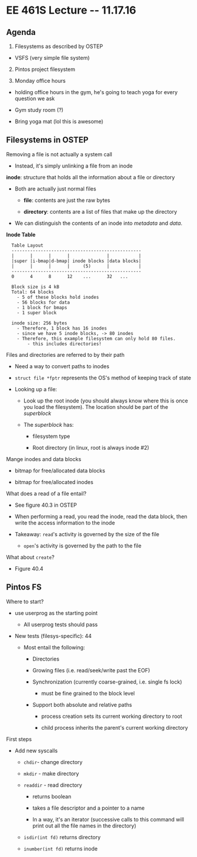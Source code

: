 # EE 461S Lecture -- 11.17.16

## Agenda

1. Filesystems as described by OSTEP

- VSFS (very simple file system)

2. Pintos project filesystem

3. Monday office hours

- holding office hours in the gym, he's going to teach yoga for every question
  we ask

- Gym study room (?)

- Bring yoga mat (lol this is awesome)

## Filesystems in OSTEP

Removing a file is not actually a system call

- Instead, it's simply unlinking a file from an inode

**inode**: structure that holds all the information about a file or directory

- Both are actually just normal files

    - **file**: contents are just the raw bytes

    - **directory**: contents are a list of files that make up the directory

- We can distinguish the contents of an inode into *metadata* and *data*.

**Inode Table**

```
  Table Layout
  -------------------------------------------------
  |      |      |      |              |           |
  |super |i-bmap|d-bmap| inode blocks |data blocks|
  |      |      |      |     (5)      |           |
  -------------------------------------------------
  0      4      8      12    ...      32   ...

  Block size is 4 kB
  Total: 64 blocks
    - 5 of these blocks hold inodes
    - 56 blocks for data
    - 1 block for bmaps
    - 1 super block

  inode size: 256 bytes
    - Therefore, 1 block has 16 inodes
    - since we have 5 inode blocks, -> 80 inodes
    - Therefore, this example filesystem can only hold 80 files.
        - this includes directories!
```

Files and directories are referred to by their path

- Need a way to convert paths to inodes

- `struct file *fptr` represents the OS's method of keeping track of state

- Looking up a file:

    - Look up the root inode (you should always know where this is once you
      load the filesystem). The location should be part of the *superblock*

    - The *superblock* has:

        - filesystem type

        - Root directory (in linux, root is always inode #2)

Mange inodes and data blocks

- bitmap for free/allocated data blocks

- bitmap for free/allocated inodes

What does a read of a file entail?

- See figure 40.3 in OSTEP

- When performing a read, you read the inode, read the data block, then write
  the access information to the inode

- Takeaway: `read`'s activity is governed by the size of the file

    - `open`'s activity is governed by the path to the file

What about `create`?

- Figure 40.4

## Pintos FS

Where to start?

- use userprog as the starting point

    - All userprog tests should pass

- New tests (filesys-specific): 44

    - Most entail the following:

        - Directories

        - Growing files (i.e. read/seek/write past the EOF)

        - Synchronization (currently coarse-grained, i.e. single fs lock)

            - must be fine grained to the block level

        - Support both absolute and relative paths

            - process creation sets its current working directory to root

            - child process inherits the parent's current working directory

First steps

- Add new syscalls

    - `chdir`- change directory

    - `mkdir` - make directory

    - `readdir` - read directory

        - returns boolean

        - takes a file descriptor and a pointer to a name

        - In a way, it's an iterator (successive calls to this command will
          print out all the file names in the directory)

    - `isdir(int fd)` returns directory

    - `inumber(int fd)` returns inode
